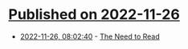 # [Published on 2022-11-26](index.md)

* [2022-11-26, 08:02:40](https://news.ycombinator.com/item?id=33750825) - [The Need to Read](http://paulgraham.com/read.html)
